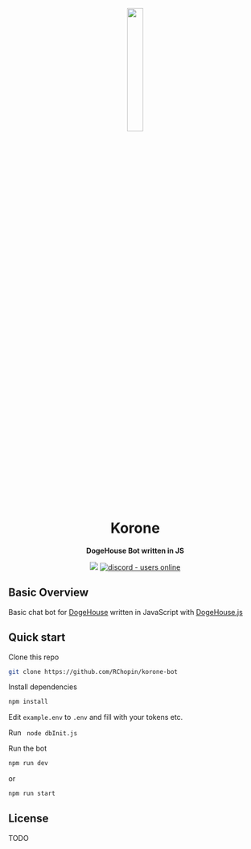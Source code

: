 <p  align="center"><img  width=25%  src="https://github.com/RChopin/korone-bot/blob/master/media/korone0.png"></p>

<h1  align="center">Korone</h1>

<p align="center"><b>DogeHouse Bot written in JS</b></p>

<p align="center">
  <img src="https://img.shields.io/github/stars/RChopin/korone-bot">
  <a href="https://discord.gg/Nu6KVjJYj6">
    <img src="https://img.shields.io/badge/dogehouse.js-yes-blue" alt="discord - users online" />
  </a>
</p>

## Basic Overview

Basic chat bot for [DogeHouse](https://dogehouse.tv) written in JavaScript with [DogeHouse.js](https://github.com/dogegarden/dogehouse.js)

## Quick start

Clone this repo

```bash
git clone https://github.com/RChopin/korone-bot
```

Install dependencies

```bash
npm install
```

Edit `example.env` to `.env` and fill with your tokens etc.

Run ` node dbInit.js`

Run the bot

```bash
npm run dev
```

or

```bash
npm run start
```

## License

TODO
